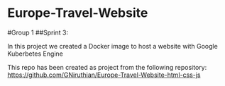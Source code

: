 # Europe-Travel-Website
#Group 1
##Sprint 3:

In this project we created a Docker image to host a website
with Google Kuberbetes Engine

This repo has been created as project from the following repository:
https://github.com/GNiruthian/Europe-Travel-Website-html-css-js


